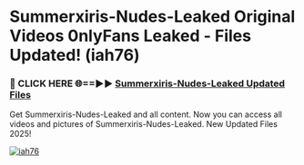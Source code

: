 # Summerxiris-Nudes-Leaked Original Videos 0nlyFans Leaked - Files Updated! (iah76)

<h3>🔴 CLICK HERE 🌐==►► <a href="https://tinyurl.com/4mcuefdz" rel="nofollow">Summerxiris-Nudes-Leaked Updated Files</a></h3>

Get Summerxiris-Nudes-Leaked and all content. Now you can access all videos and pictures of Summerxiris-Nudes-Leaked. New Updated Files 2025!

[![iah76](https://i.imgur.com/StAQSOY.gif)](https://tinyurl.com/4mcuefdz)
